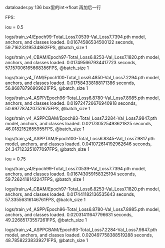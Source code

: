 dataloader.py  136 box里的int->float 再加后一行



FPS:

iou = 0.5

logs/train_v4/Epoch99-Total_Loss7.0539-Val_Loss7.7394.pth model, anchors, and classes loaded.
0.01674586534500122 seconds, 59.71623319534862FPS, @batch_size 1

logs/train_v4_CBAM/Epoch97-Total_Loss6.8253-Val_Loss7.1820.pth model, anchors, and classes loaded.
0.017495667934417723 seconds, 57.157006165668356FPS, @batch_size 1

logs/train_v4_TAM/Epoch100-Total_Loss6.4850-Val_Loss7.2294.pth model, anchors, and classes loaded.
0.017584338188171386 seconds, 56.86878796909621FPS, @batch_size 1

logs/train_v4_ASPP/Epoch96-Total_Loss6.8780-Val_Loss7.8985.pth model, anchors, and classes loaded.
0.019724726676940918 seconds, 50.697787420752675FPS, @batch_size 1

logs/train_v4_ASPPCBAM/Epoch93-Total_Loss7.2284-Val_Loss7.9847.pth model, anchors, and classes loaded.
0.021730525493621825 seconds, 46.0182152655955FPS, @batch_size 1

logs/train_v4_ASPPTAM/Epoch100-Total_Loss6.8345-Val_Loss7.9817.pth model, anchors, and classes loaded.
0.041072614192962646 seconds, 24.347123251077097FPS, @batch_size 1

iou = 0.75

logs/train_v4/Epoch99-Total_Loss7.0539-Val_Loss7.7394.pth model, anchors, and classes loaded.
0.016743059158325194 seconds, 59.7262418142247FPS, @batch_size 1

logs/train_v4_CBAM/Epoch97-Total_Loss6.8253-Val_Loss7.1820.pth model, anchors, and classes loaded.
0.017441182136535643 seconds, 57.33556316146761FPS, @batch_size 1

logs/train_v4_ASPP/Epoch96-Total_Loss6.8780-Val_Loss7.8985.pth model, anchors, and classes loaded.
0.02031411647796631 seconds, 49.22685173557261FPS, @batch_size 1

logs/train_v4_ASPPCBAM/Epoch93-Total_Loss7.2284-Val_Loss7.9847.pth model, anchors, and classes loaded.
0.020497758388519288 seconds, 48.78582238339271FPS, @batch_size 1

